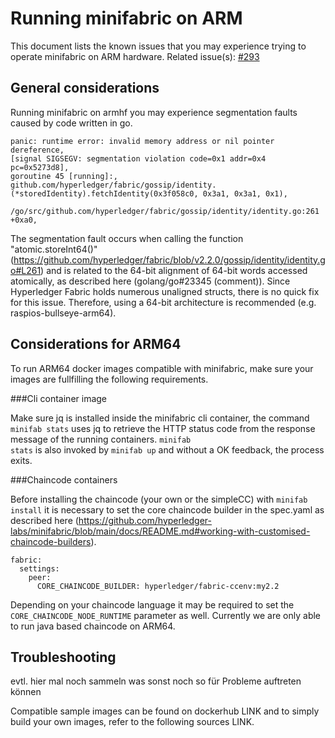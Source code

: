 # Running minifabric on ARM

This document lists the known issues that you may experience trying to operate minifabric on ARM hardware. 
Related issue(s): [#293](https://github.com/hyperledger-labs/minifabric/issues/293)

## General considerations

Running minifabric on armhf you may experience segmentation faults caused by code written in go.

```
panic: runtime error: invalid memory address or nil pointer dereference,
[signal SIGSEGV: segmentation violation code=0x1 addr=0x4 pc=0x5273d8],
goroutine 45 [running]:,
github.com/hyperledger/fabric/gossip/identity.(*storedIdentity).fetchIdentity(0x3f058c0, 0x3a1, 0x3a1, 0x1),
	/go/src/github.com/hyperledger/fabric/gossip/identity/identity.go:261 +0xa0,
```

The segmentation fault occurs when calling the function "atomic.storeInt64()"
(https://github.com/hyperledger/fabric/blob/v2.2.0/gossip/identity/identity.go#L261) and is related to the 64-bit alignment of 64-bit words accessed atomically, as described here (golang/go#23345 (comment)). Since Hyperledger Fabric holds numerous unaligned structs, there is no quick fix for this issue. Therefore, using a 64-bit architecture is recommended (e.g. raspios-bullseye-arm64).

## Considerations for ARM64

To run ARM64 docker images compatible with minifabric, make sure your images are fullfilling the following requirements.

###Cli container image

Make sure jq is installed inside the minifabric cli container, the command <code>minifab stats</code> uses jq to retrieve the HTTP status code from the response message of the running containers. <code>minifab stats</code> is also invoked by <code>minifab up</code> and without a OK feedback, the process exits.

###Chaincode containers

Before installing the chaincode (your own or the simpleCC) with <code>minifab install</code> it is necessary to set the core chaincode builder in the spec.yaml as described here (https://github.com/hyperledger-labs/minifabric/blob/main/docs/README.md#working-with-customised-chaincode-builders).
	
```
fabric:
  settings:
    peer:
      CORE_CHAINCODE_BUILDER: hyperledger/fabric-ccenv:my2.2
```

Depending on your chaincode language it may be required to set the <code>CORE_CHAINCODE_NODE_RUNTIME</code> parameter as well.
Currently we are only able to run java based chaincode on ARM64.

## Troubleshooting
evtl. hier mal noch sammeln was sonst noch so für Probleme auftreten können

Compatible sample images can be found on dockerhub LINK
and to simply build your own images, refer to the following sources LINK.
